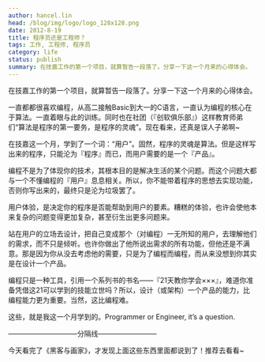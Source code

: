```yaml
---
author: hancel.lin
head: /blog/img/logo/logo_128x128.png
date: 2012-8-19
title: 程序员还是工程师？
tags: 工作, 工程师, 程序员
category: life
status: publish
summary: 在技嘉工作的第一个项目，就算暂告一段落了。分享一下这一个月来的心得体会。
---
```

在技嘉工作的第一个项目，就算暂告一段落了。分享一下这一个月来的心得体会。

一直都都很喜欢编程，从高二接触Basic到大一的C语言，一直认为编程的核心在于算法。一直着眼与此的训练。同时也在社团（『创软俱乐部』）这样教育师弟们“算法是程序的第一要务，是程序的灵魂”。现在看来，还真是误人子弟啊~

在技嘉这一个月，学到了一个词：“用户”。固然，程序的灵魂是算法。但是这样写出来的程序，只能沦为『程序』而已，而用户需要的是一个『产品』。

编程不是为了体现你的技术，其根本目的是解决生活的某个问题。而这个问题大都与一个不懂编程的『用户』息息相关。所以，你不能带着程序的思想去实现功能，否则你写出来的，最终只是沦为垃圾罢了。

用户体验，是决定你的程序是否能帮助到用户的要素。糟糕的体验，也许会使他本来复杂的问题变得更加复杂，甚至衍生出更多问题来。

站在用户的立场去设计，把自己变成那个（对编程）一无所知的用户，去理解他们的需求，而不只是倾听。也许你做出了他所说出需求的所有功能，但他还是不满意。那是因为你从没去考虑他的需要，只是为了编程而编程，而从来没想到你其实是在设计一个产品。

编程只是一种工具，引用一个系列书的书名——『21天教你学会×××』，难道你准备凭借这21可以学到的技能立世吗？所以，设计（或架构）一个产品的能力，比编程能力更为重要。当然，这比编程难。

这些，就是我这一个月学到的。Programmer or Engineer, it’s a question.

——————————分隔线————————–

今天看完了《黑客与画家》，才发现上面这些东西里面都说到了！推荐去看看~
